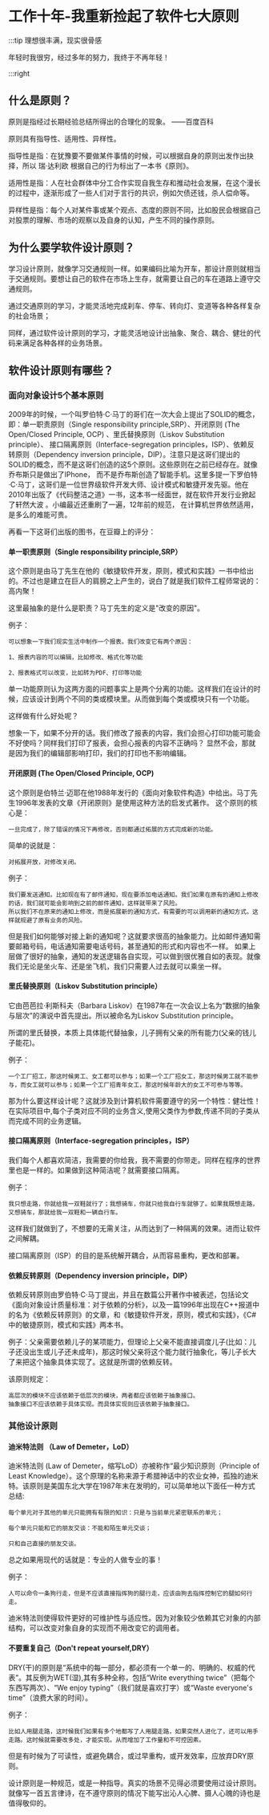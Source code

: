 # 工作十年-我重新捡起了软件七大原则

:::tip 理想很丰满，现实很骨感

年轻时我很穷，经过多年的努力，我终于不再年轻！

:::right

## 什么是原则？

原则是指经过长期经验总结所得出的合理化的现象。 ——百度百科

原则具有指导性、适用性、异样性。

指导性是指：在犹豫要不要做某件事情的时候，可以根据自身的原则出发作出抉择，所以 瑞·达利欧 根据自己的行为标出了一本书《原则》。

适用性是指：人在社会群体中分工合作实现自我生存和推动社会发展，在这个漫长的过程中，逐渐形成了一些人们对于言行的共识，例如欠债还钱，杀人偿命等。

异样性是指：每个人对某件事或某个观点、态度的原则不同，比如股民会根据自己对股票的理解、市场的观察以及自身的认知，产生不同的操作原则。


## 为什么要学软件设计原则？

学习设计原则，就像学习交通规则一样。如果编码比喻为开车，那设计原则就相当于交通规则。要想让自己的软件在市场上生存，就需要让自己的车在道路上遵守交通规则。

通过交通原则的学习，才能灵活地完成刹车、停车、转向灯、变道等各种各样复杂的社会场景；

同样，通过软件设计原则的学习，才能灵活地设计出抽象、聚合、耦合、健壮的代码来满足各种各样的业务场景。

## 软件设计原则有哪些？

### 面向对象设计5个基本原则

2009年的时候，一个叫罗伯特·C·马丁的哥们在一次大会上提出了SOLID的概念，即：单一职责原则（Single responsibility principle,SRP）、开闭原则 (The Open/Closed Principle, OCP) 、里氏替换原则（Liskov Substitution principle）、
接口隔离原则（Interface-segregation principles，ISP）、依赖反转原则（Dependency inversion principle，DIP）。注意只是这哥们提出的SOLID的概念，而不是这哥们创造的这5个原则。这些原则在之前已经存在。就像乔布斯只是做出了IPhone，
而不是乔布斯创造了智能手机。这里多提一下罗伯特·C·马丁，这哥们是一位世界级软件开发大师、设计模式和敏捷开发先驱。他在2010年出版了《代码整洁之道》一书，这本书一经面世，就在软件开发行业掀起了轩然大波 。小编最近还重刷了一遍，12年前的规范，
在计算机世界依然适用，是多么的难能可贵。

再看一下这哥们出版的图书，在豆瓣上的评分：

#### 单一职责原则（Single responsibility principle,SRP）

这个原则是由马丁先生在他的《敏捷软件开发，原则，模式和实践》一书中给出的。不过也是建立在巨人的肩膀之上产生的，说白了就是我们软件工程师常说的：高内聚！

这里最抽象的是什么是职责？马丁先生的定义是"改变的原因"。

例子：
  
    可以想象一下我们现实生活中制作一个报表。我们改变它有两个原因：

    1、报表内容的可以编辑，比如修改、格式化等功能

    2、报表格式可以改变，比如转为PDF、打印等功能

单一功能原则认为这两方面的问题事实上是两个分离的功能。这样我们在设计的时候，应该设计到两个不同的类或模块里。从而做到每个类或模块只有一个功能。

这样做有什么好处呢？

想象一下，如果不分开的话。我们修改了报表的内容，我们会担心打印功能可能会不好使吗？同样我们打印了报表，会担心报表的内容不正确吗？
显然不会，那就是因为我们的编辑部影响打印，我们的打印也不影响编辑。

#### 开闭原则 (The Open/Closed Principle, OCP)

这个原则是伯特兰·迈耶在他1988年发行的《面向对象软件构造》中给出。马丁先生1996年发表的文章《开闭原则》是使用这种方法的启发式著作。
这个原则的核心是：

    一旦完成了，除了错误的情况下再修改，否则都通过拓展的方式完成新的功能。
    
简单的说就是：

    对拓展开放，对修改关闭。

例子：

    我们要发送通知。比如现在有了邮件通知，现在要添加电话通知。我们如果在原有的通知上修改的话，我们就可能会影响到之前的邮件通知，这样就带来了风险。
    所以我们不在原来的通知上修改，而是拓展新的通知方式，有需要的可以调用新的通知方式。这样就规避了原有业务的风险。

但是我们如何能够对接上新的通知呢？这就要求很高的抽象能力。比如邮件通知需要邮箱号码，电话通知需要电话号码，甚至通知的形式和内容也不一样。
如果上层做了很好的抽象，通知的发送逻辑各自实现，可以做到很优雅自如的表现。就像我们无论是坐火车、还是坐飞机，我们只需要人过去就可以乘坐一样。

#### 里氏替换原则（Liskov Substitution principle）

它由芭芭拉·利斯科夫（Barbara Liskov）在1987年在一次会议上名为“数据的抽象与层次”的演说中首先提出。所以被命名为Liskov Substitution principle。

所谓的里氏替换，本质上具体能代替抽象，儿子拥有父亲的所有能力(父亲的钱儿子能花)。

例子：
    
    一个工厂招工，那这时候男工、女工都可以参与；如果一个工厂招女工，那这时候男工就不能参与，而女工就可以参与；如果一个工厂招青年女工，那这时候年龄大的女工不可参与等等。

那为什么要这样设计呢？这就涉及到计算机软件需要遵守的另一个特性：健壮性！在实际项目中,每个子类对应不同的业务含义,使用父类作为参数,传递不同的子类从而完成不同的业务逻辑。

#### 接口隔离原则（Interface-segregation principles，ISP）

我们每个人都喜欢简洁，我需要的你给我，我不需要的你带走。同样在程序的世界里也是一样的。如果做到这种简洁呢？就需要接口隔离。

例子：

    我只想走路，你就给我一双鞋就行了；我想骑车，你就只给我自行车就够了。如果我既想走路，又想骑车，那就给我一双鞋和一辆自行车。

这样我们就做到了，不想要的无需关注，从而达到了一种隔离的效果。进而让软件之间解耦。

接口隔离原则（ISP）的目的是系统解开耦合，从而容易重构，更改和部署。

#### 依赖反转原则（Dependency inversion principle，DIP）

依赖反转原则由罗伯特·C·马丁提出，并且在数篇公开著作中被表述，包括论文《面向对象设计质量标准：对于依赖的分析》，以及一篇1996年出现在C++报道中的名为《依赖反转原则》的文章，和《敏捷软件开发，原则，模式和实践》，《C#中的敏捷原则，模式和实践》两本书。

例子：父亲需要依赖儿子的某项能力，但理论上父亲不能直接调度儿子(比如：儿子还没出生或儿子还未成年)，那这时候父亲将这个能力就行抽象化，等儿子长大了来把这个抽象具体实现了。这就是所谓的依赖反转。

该原则规定：

    高层次的模块不应该依赖于低层次的模块，两者都应该依赖于抽象接口。
    抽象接口不应该依赖于具体实现。而具体实现则应该依赖于抽象接口。

### 其他设计原则

#### 迪米特法则 （Law of Demeter，LoD）

迪米特法则 (Law of Demeter，缩写LoD）亦被称作“最少知识原则（Principle of Least Knowledge）。这个原理的名称来源于希腊神话中的农业女神，孤独的迪米特。该原则是美国东北大学在1987年末在发明的，可以简单地以下面任一种方式总结:

    每个单元对于其他的单元只能拥有有限的知识：只是与当前单元紧密联系的单元；
    
    每个单元只能和它的朋友交谈：不能和陌生单元交谈；
    
    只和自己直接的朋友交谈。
    
总之如果用现代的话就是：专业的人做专业的事！

例子：

    人可以命令一条狗行走，但是不应该直接指挥狗的腿行走，应该由狗去指挥控制它的腿如何行走。

迪米特法则使得软件更好的可维护性与适应性。因为对象较少依赖其它对象的内部结构，可以改变对象自身的实现而不用改变它的调用者。

#### 不要重复自己（Don't repeat yourself,DRY）

DRY(干)的原则是“系统中的每一部分，都必须有一个单一的、明确的、权威的代表”。其反例为WET(湿),其有多种全称，包括“Write everything twice”（把每个东西写两次）、“We enjoy typing”（我们就是喜欢打字）或“Waste everyone's time”（浪费大家的时间）。

例子：

    比如人用腿走路，这时候我们如果有多个地都写了人用腿走路，如果突然人进化了，还可以用手走路。这时候就需要改多处，才能实现。从而增加了工作量和不可控因素。

但是有时候为了可读性，或避免耦合，或过早重构，或开发效率，应放弃DRY原则。

设计原则是一种规范，或是一种指导。真实的场景不见得必须要使用过设计原则。就像写一首五言律诗，在不遵守原则的情况下能写出沁人心脾、摄人心魄的诗也是值得敬仰的。



